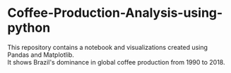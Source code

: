 # Coffee-Production-Analysis-using-python
This repository contains a notebook and visualizations created using Pandas and Matplotlib.  
It shows Brazil's dominance in global coffee production from 1990 to 2018.
